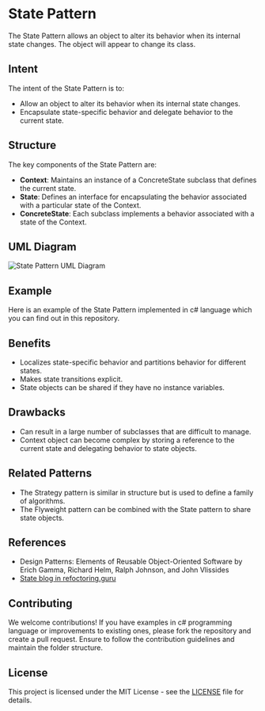 # State Pattern

The State Pattern allows an object to alter its behavior when its internal state changes. The object will appear to change its class.

## Intent

The intent of the State Pattern is to:

- Allow an object to alter its behavior when its internal state changes.
- Encapsulate state-specific behavior and delegate behavior to the current state.

## Structure

The key components of the State Pattern are:

- **Context**: Maintains an instance of a ConcreteState subclass that defines the current state.
- **State**: Defines an interface for encapsulating the behavior associated with a particular state of the Context.
- **ConcreteState**: Each subclass implements a behavior associated with a state of the Context.

## UML Diagram

![State Pattern UML Diagram](uml-diagram.png)

## Example

Here is an example of the State Pattern implemented in c# language which you can find out in this repository.

## Benefits

- Localizes state-specific behavior and partitions behavior for different states.
- Makes state transitions explicit.
- State objects can be shared if they have no instance variables.

## Drawbacks

- Can result in a large number of subclasses that are difficult to manage.
- Context object can become complex by storing a reference to the current state and delegating behavior to state objects.

## Related Patterns

- The Strategy pattern is similar in structure but is used to define a family of algorithms.
- The Flyweight pattern can be combined with the State pattern to share state objects.

## References

- Design Patterns: Elements of Reusable Object-Oriented Software by Erich Gamma, Richard Helm, Ralph Johnson, and John Vlissides
- [State blog in refoctoring.guru](https://refactoring.guru/design-patterns/state)

## Contributing

We welcome contributions! If you have examples in c# programming language or improvements to existing ones, please fork the repository and create a pull request. Ensure to follow the contribution guidelines and maintain the folder structure.

## License

This project is licensed under the MIT License - see the [LICENSE](../../LICENSE) file for details.
